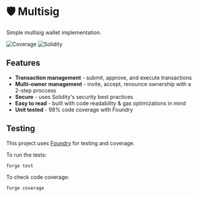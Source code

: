 # 🛡️ Multisig

Simple multisig wallet implementation.

![Coverage](https://img.shields.io/badge/Coverage-98.33%25-brightgreen?style=flat-square)
![Solidity](https://img.shields.io/badge/Solidity-0.8.28-blue)

## Features

-   **Transaction management** - submit, approve, and execute transactions
-   **Multi-owner management** - invite, accept, renounce ownership with a 2-step proccess
-   **Secure** - uses Solidity's security best practices
-   **Easy to read** - built with code readability & gas optimizations in mind
-   **Unit tested** - 98% code coverage with Foundry

## Testing

This project uses [Foundry](https://book.getfoundry.sh/) for testing and coverage.

To run the tests:

```bash
forge test
```

To check code coverage:

```bash
forge coverage
```
